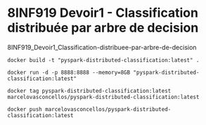 # 8INF919 Devoir1 - Classification distribuée par arbre de decision


8INF919_Devoir1_Classification-distribuee-par-arbre-de-decision

```
docker build -t "pyspark-distributed-classification:latest" .
```

```
docker run -d -p 8888:8888 --memory=8GB "pyspark-distributed-classification:latest"
```

```
docker tag pyspark-distributed-classification:latest marcelovasconcellos/pyspark-distributed-classification:latest
```

```
docker push marcelovasconcellos/pyspark-distributed-classification:latest
```